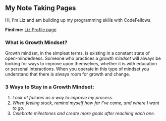 ## My Note Taking Pages
Hi, I'm Liz and am building up my programming skills with CodeFellows.

**Find me:** [Liz Profile 
page](https://github.com/elizabethpurtell)

### What is Growth Mindset?
Growth mindset, in the simplest terms, is existing in a constant state of open-mindedness. Someone who practices a *growth mindset* will always be looking for ways to improve upon themselves, whether it is with education or personal interactions. When you operate in this type of mindset you understand that there is always room for growth and change.

### 3 Ways to Stay in a Growth Mindset:

1. *Look at failures as a way to improve my process.*
2. *When feeling stuck, remind myself how far I've come, and where I want to go.*
3. *Celebrate milestones and create more goals after reaching each one.*
